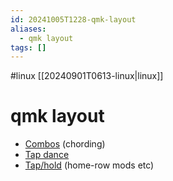 ```yaml
---
id: 20241005T1228-qmk-layout
aliases:
  - qmk layout
tags: []
---
```


#linux [[20240901T0613-linux|linux]]

# qmk layout

- [Combos](https://docs.qmk.fm/features/combo#examples) (chording)
- [Tap dance](https://docs.qmk.fm/features/tap_dance)
- [Tap/hold](https://docs.qmk.fm/tap_hold) (home-row mods etc)
